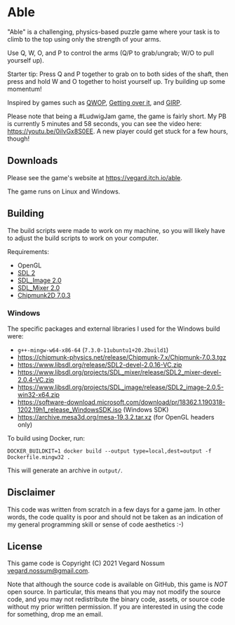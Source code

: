 # Able

"Able" is a challenging, physics-based puzzle game where your task is to climb to the top using only the strength of your arms.

Use Q, W, O, and P to control the arms (Q/P to grab/ungrab; W/O to pull yourself up).

Starter tip: Press Q and P together to grab on to both sides of the shaft, then press and hold W and O together to hoist yourself up. Try building up some momentum!

Inspired by games such as [QWOP](http://www.foddy.net/Athletics.html), [Getting over it](https://store.steampowered.com/app/240720/Getting_Over_It_with_Bennett_Foddy/), and [GIRP](http://www.foddy.net/GIRP.html).

Please note that being a #LudwigJam game, the game is fairly short. My PB is currently 5 minutes and 58 seconds, you can see the video here: <https://youtu.be/0iIvGx8S0EE>. A new player could get stuck for a few hours, though!


## Downloads

Please see the game's website at <https://vegard.itch.io/able>.

The game runs on Linux and Windows.


## Building

The build scripts were made to work on my machine, so you will likely have to adjust the build scripts to work on your computer.

Requirements:

* OpenGL
* [SDL 2](http://www.libsdl.org/)
* [SDL\_Image 2.0](https://www.libsdl.org/projects/SDL_image/)
* [SDL\_Mixer 2.0](https://www.libsdl.org/projects/SDL_mixer/)
* [Chipmunk2D 7.0.3](https://chipmunk-physics.net/)

### Windows

The specific packages and external libraries I used for the Windows build were:

* `g++-mingw-w64-x86-64` (`7.3.0-11ubuntu1+20.2build1`)
* <https://chipmunk-physics.net/release/Chipmunk-7.x/Chipmunk-7.0.3.tgz>
* <https://www.libsdl.org/release/SDL2-devel-2.0.16-VC.zip>
* <https://www.libsdl.org/projects/SDL_mixer/release/SDL2_mixer-devel-2.0.4-VC.zip>
* <https://www.libsdl.org/projects/SDL_image/release/SDL2_image-2.0.5-win32-x64.zip>
* <https://software-download.microsoft.com/download/pr/18362.1.190318-1202.19h1_release_WindowsSDK.iso> (Windows SDK)
* <https://archive.mesa3d.org/mesa-19.3.2.tar.xz> (for OpenGL headers only)

To build using Docker, run:

    DOCKER_BUILDKIT=1 docker build --output type=local,dest=output -f Dockerfile.mingw32 .

This will generate an archive in `output/`.


## Disclaimer

This code was written from scratch in a few days for a game jam. In other words, the code quality is poor and should not be taken as an indication of my general programming skill or sense of code aesthetics :-)


## License

This game code is Copyright (C) 2021 Vegard Nossum <vegard.nossum@gmail.com>.

Note that although the source code is available on GitHub, this game is *NOT* open source. In particular, this means that you may not modify the source code, and you may not redistribute the binary code, assets, or source code without my prior written permission. If you are interested in using the code for something, drop me an email.
